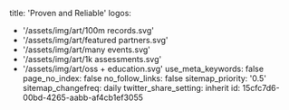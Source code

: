 title: 'Proven and Reliable'
logos:
  - '/assets/img/art/100m records.svg'
  - '/assets/img/art/featured partners.svg'
  - '/assets/img/art/many events.svg'
  - '/assets/img/art/1k assessments.svg'
  - '/assets/img/art/oss + education.svg'
use_meta_keywords: false
page_no_index: false
no_follow_links: false
sitemap_priority: '0.5'
sitemap_changefreq: daily
twitter_share_setting: inherit
id: 15cfc7d6-00bd-4265-aabb-af4cb1ef3055
